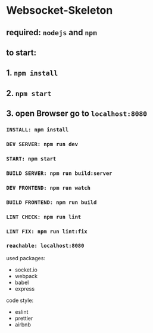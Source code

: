# Websocket-Skeleton
## required: `nodejs` and `npm`
## to start:
## 1. `npm install`
## 2. `npm start`
## 3. open Browser go to `localhost:8080`


### `INSTALL: npm install`
### `DEV SERVER: npm run dev`
### `START: npm start`
    
### `BUILD SERVER: npm run build:server`

### `DEV FRONTEND: npm run watch`
### `BUILD FRONTEND: npm run build`

### `LINT CHECK: npm run lint`
### `LINT FIX: npm run lint:fix`

### `reachable: localhost:8080`
  
used packages:   
- socket.io
- webpack
- babel
- express
            
code style:
- eslint
- prettier
- airbnb
